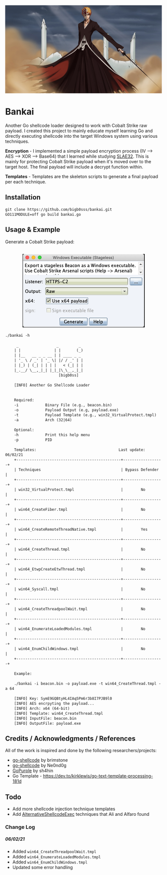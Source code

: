 <p align="center">
    <br>
        <img src=img/bankai.jpg >
    <br>
</p>

# Bankai
Another Go shellcode loader designed to work with Cobalt Strike raw payload. I created this project to mainly educate myself learning Go and directly executing shellcode into the target Windows system using various techniques. 

<b>Encryption</b> - I implemented a simple payload encryption process (IV --> AES --> XOR --> Base64) that I learned while studying [SLAE32](https://bigb0ss.medium.com/expdev-custom-go-crypter-fb8f9bac0fe8). This is mainly for protecting Cobalt Strike payload when it's moved over to the target host. The final payload will include a decrypt function within.

<b>Templates</b> - Templates are the skeleton scripts to generate a final payload per each technique. 

## Installation
```
git clone https://github.com/bigb0sss/bankai.git
GO111MODULE=off go build bankai.go
```

## Usage & Example
Generate a Cobalt Strike payload:

<p align="center">
    <br>
        <img src=img/cobalt.png>
    <br>
</p>

```
./bankai -h                       

     _                 _         _ 
    | |               | |       (_)
    | |__   __ _ _ __ | | ____ _ _ 
    | '_ \ / _' | '_ \| |/ / _' | |
    | |_) | (_| | | | |   < (_| | |
    |_.__/ \__,_|_| |_|_|\_\__,_|_|
                        [bigb0ss]

    [INFO] Another Go Shellcode Loader

 
    Required:
    -i            Binary File (e.g., beacon.bin)
    -o            Payload Output (e.g, payload.exe)
    -t            Payload Template (e.g., win32_VirtualProtect.tmpl)
    -a            Arch (32|64)
    
    Optional:
    -h            Print this help menu
    -p            PID

    Templates:                                     Last update: 06/02/21
    +-----------------------------------------------+------------------+
    | Techniques                                    | Bypass Defender  |
    +-----------------------------------------------+------------------+
    | win32_VirtualProtect.tmpl                     |        No        |
    +-----------------------------------------------+------------------+
    | win64_CreateFiber.tmpl                        |        No        |
    +-----------------------------------------------+------------------+
    | win64_CreateRemoteThreadNative.tmpl           |        Yes       | 
    +-----------------------------------------------+------------------+
    | win64_CreateThread.tmpl                       |        No        | 
    +-----------------------------------------------+------------------+
    | win64_EtwpCreateEtwThread.tmpl                |        No        | 
    +-----------------------------------------------+------------------+
    | win64_Syscall.tmpl                            |        No        | 
    +-----------------------------------------------+------------------+
    | win64_CreateThreadpoolWait.tmpl               |        No        | 
    +-----------------------------------------------+------------------+
    | win64_EnumerateLoadedModules.tmpl             |        No        | 
    +-----------------------------------------------+------------------+
    | win64_EnumChildWindows.tmpl                   |        No        | 
    +-----------------------------------------------+------------------+

    Example:

    ./bankai -i beacon.bin -o payload.exe -t win64_CreateThread.tmpl -a 64

    [INFO] Key: SymE9GQBtyHL4IAq5Pm6r3b8I7PJB9l0
    [INFO] AES encrpyting the payload...
    [INFO] Arch: x64 (64-bit)
    [INFO] Template: win64_CreateThread.tmpl
    [INFO] InputFile: beacon.bin
    [INFO] OutputFile: payload.exe
```

## Credits / Acknowledgments / References
All of the work is inspired and done by the following researchers/projects:
* [go-shellcode](https://github.com/brimstone/go-shellcode) by brimstone
* [go-shellcode](https://github.com/Ne0nd0g/go-shellcode) by Ne0nd0g
* [GoPurple](https://github.com/sh4hin/GoPurple) by sh4hin
* Go Template - https://dev.to/kirklewis/go-text-template-processing-181d

## Todo
* Add more shellcode injection technique templates
* Add [AlternativeShellcodeExec](https://github.com/S4R1N/AlternativeShellcodeExec) techniques that Ali and Alfaro found

### Change Log
##### 06/02/21
* Added `win64_CreateThreadpoolWait.tmpl`
* Added `win64_EnumerateLoadedModules.tmpl`
* Added `win64_EnumChildWindows.tmpl`
* Updated some error handling



